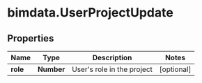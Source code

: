 # bimdata.UserProjectUpdate

## Properties
Name | Type | Description | Notes
------------ | ------------- | ------------- | -------------
**role** | **Number** | User&#39;s role in the project | [optional] 


